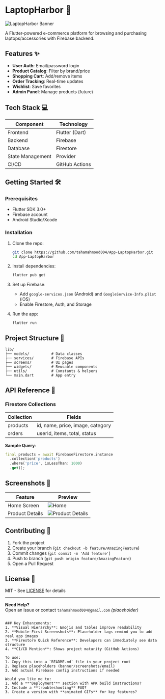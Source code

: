 
# LaptopHarbor 🚀

![LaptopHarbor Banner](https://raw.githubusercontent.com/tahamahmood004/App-LaptopHarbor/refs/heads/main/assets/images/screenshot.png)

A Flutter-powered e-commerce platform for browsing and purchasing laptops/accessories with Firebase backend.

## Features ✨
- **User Auth**: Email/password login
- **Product Catalog**: Filter by brand/price
- **Shopping Cart**: Add/remove items
- **Order Tracking**: Real-time updates
- **Wishlist**: Save favorites
- **Admin Panel**: Manage products (future)

## Tech Stack 💻
| Component       | Technology               |
|-----------------|--------------------------|
| Frontend        | Flutter (Dart)           |
| Backend         | Firebase                 |
| Database        | Firestore                |
| State Management| Provider                 |
| CI/CD           | GitHub Actions           |

## Getting Started 🛠️

### Prerequisites
- Flutter SDK 3.0+
- Firebase account
- Android Studio/Xcode

### Installation
1. Clone the repo:
   ```bash
   git clone https://github.com/tahamahmood004/App-LaptopHarbor.git
   cd App-LaptopHarbor
   ```
2. Install dependencies:
   ```bash
   flutter pub get
   ```
3. Set up Firebase:
   - Add `google-services.json` (Android) and `GoogleService-Info.plist` (iOS)
   - Enable Firestore, Auth, and Storage

4. Run the app:
   ```bash
   flutter run
   ```

## Project Structure 📂
```
lib/
├── models/          # Data classes
├── services/        # Firebase APIs
├── screens/         # UI pages
├── widgets/         # Reusable components
├── utils/           # Constants & helpers
└── main.dart        # App entry
```

## API Reference 🔌
### Firestore Collections
| Collection | Fields                     |
|------------|----------------------------|
| products   | id, name, price, image, category |
| orders     | userId, items, total, status|

**Sample Query**:
```dart
final products = await FirebaseFirestore.instance
  .collection('products')
  .where('price', isLessThan: 1000)
  .get();
```

## Screenshots 📱
| Feature          | Preview                      |
|------------------|------------------------------|
| Home Screen      | ![Home](https://raw.githubusercontent.com/tahamahmood004/App-LaptopHarbor/refs/heads/main/assets/images/screenshot.png)     |
| Product Details  | ![Product Details](https://raw.githubusercontent.com/tahamahmood004/App-LaptopHarbor/refs/heads/main/assets/images/product_details.png)  | 

## Contributing 🤝
1. Fork the project
2. Create your branch (`git checkout -b feature/AmazingFeature`)
3. Commit changes (`git commit -m 'Add feature'`)
4. Push to branch (`git push origin feature/AmazingFeature`)
5. Open a Pull Request

## License 📄
MIT - See [LICENSE](LICENSE) for details

---
**Need Help?**  
Open an issue or contact `tahamahmood004@gmail.com` *(placeholder)*
```

### Key Enhancements:
1. **Visual Hierarchy**: Emojis and tables improve readability
2. **Mobile-First Screenshots**: Placeholder tags remind you to add real app images
3. **Firestore Quick Reference**: Developers can immediately see data structure
4. **CI/CD Mention**: Shows project maturity (GitHub Actions)

To use:
1. Copy this into a `README.md` file in your project root
2. Replace placeholders (banner/screenshots/email)
3. Add actual Firebase config instructions if needed

Would you like me to:
1. Add a **"Deployment"** section with APK build instructions?
2. Include a **troubleshooting** FAQ?
3. Create a version with **animated GIFs** for key features?
